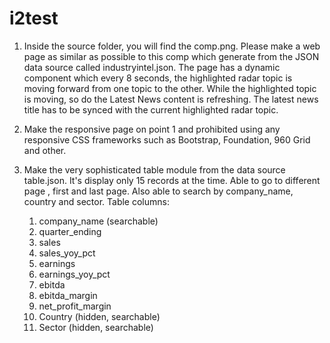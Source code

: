# i2test

1. Inside the source folder, you will find the comp.png. Please make a web page as similar as possible to this comp which generate from the JSON data source called industryintel.json. The page has a dynamic component which every 8 seconds, the highlighted radar topic is moving forward from one topic to the other. While the highlighted topic is moving, so do the Latest News content is refreshing. 
The latest news title has to be synced with the current highlighted radar topic.  

2. Make the responsive page on point 1 and prohibited using any responsive CSS frameworks such as Bootstrap, Foundation, 960 Grid and other.

3. Make the very sophisticated table module from the data source table.json. It's display only 15 records at the time. Able to go to different page , first and last page. Also able to search by company_name, country and sector. Table columns:
	1. company_name (searchable)
	2. quarter_ending
	3. sales
	4. sales_yoy_pct
	5. earnings
	6. earnings_yoy_pct
	7. ebitda
	8. ebitda_margin
	9. net_profit_margin
	10. Country (hidden, searchable)
	11. Sector (hidden, searchable)

